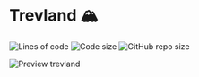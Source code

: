 # Trevland 🏔

![Lines of code](https://img.shields.io/tokei/lines/github/sineylo/trevland?style=for-the-badge) ![Code size](https://img.shields.io/github/languages/code-size/SineYlo/trevland?style=for-the-badge) ![GitHub repo size](https://img.shields.io/github/repo-size/SineYlo/trevland?style=for-the-badge)

![Preview trevland](https://vmnews.ru/img/news/2c/d696b914edf1.png)

